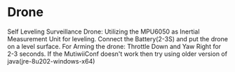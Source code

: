 # Drone
Self Leveling Surveillance Drone: Utilizing the MPU6050 as Inertial Measurement Unit for leveling.
Connect the Battery(2-3S) and put the drone on a level surface.
For Arming the drone: Throttle Down and Yaw Right for 2-3 seconds.
If the MutiwiiConf doesn't work then try using older version of java(jre-8u202-windows-x64)
